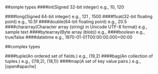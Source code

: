 ##simple types
####int(Signed 32-bit integer)
e.g.,  10, 120

####long(Signed 64-bit integer)
 e.g., 121 , 1500
####float(32-bit floating point)
e.g., 10.5f
####double(64-bit floating point)
 e.g., 20.5
####chararray(Character array (string) in Unicode UTF-8 format)
 e.g., sample text
####bytearray(Byte array (blob))
e.g.,
####boolean
 e.g., true/false
####datetime
 e.g., 1970-01-01T00:00:00.000+00:00

##complex types

####tuple(An ordered set of fields.)
 e.g., (19,2)
####bag(An collection of tuples.)
 e.g., {(19,2), (18,1)}
####map(A set of key value pairs.)
e.g.,  [open#apache]
